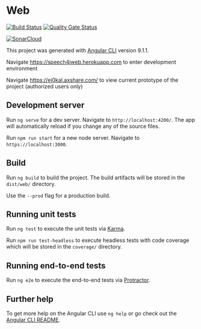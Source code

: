 # Web 

[![Build Status](https://travis-ci.com/speech4j/web.svg?branch=master)](https://travis-ci.com/speech4j/web) [![Quality Gate Status](https://sonarcloud.io/api/project_badges/measure?project=speech4j_speech-to-text-comparator-ui&metric=alert_status)](https://sonarcloud.io/dashboard?id=speech4j_speech-to-text-comparator-ui)

[![SonarCloud](https://sonarcloud.io/images/project_badges/sonarcloud-white.svg)](https://sonarcloud.io/dashboard?id=speech4j_speech-to-text-comparator-ui)


This project was generated with [Angular CLI](https://github.com/angular/angular-cli) version 9.1.1.

Navigate https://speech4jweb.herokuapp.com to enter development environment

Navigate https://ej0kal.axshare.com/ to view current prototype of the project (authorized users only)

## Development server

Run `ng serve` for a dev server. Navigate to `http://localhost:4200/`. The app will automatically reload if you change any of the source files.

Run `npm run start` for a new node server. Navigate to `https://localhost:3000`.

## Build

Run `ng build` to build the project. The build artifacts will be stored in the `dist/web/` directory. 

Use the `--prod` flag for a production build.

## Running unit tests

Run `ng test` to execute the unit tests via [Karma](https://karma-runner.github.io).

Run `npm run test-headless` to execute headless tests with code coverage which will be stored in the `coverage/` directory.

## Running end-to-end tests

Run `ng e2e` to execute the end-to-end tests via [Protractor](http://www.protractortest.org/).

## Further help

To get more help on the Angular CLI use `ng help` or go check out the [Angular CLI README](https://github.com/angular/angular-cli/blob/master/README.md).
